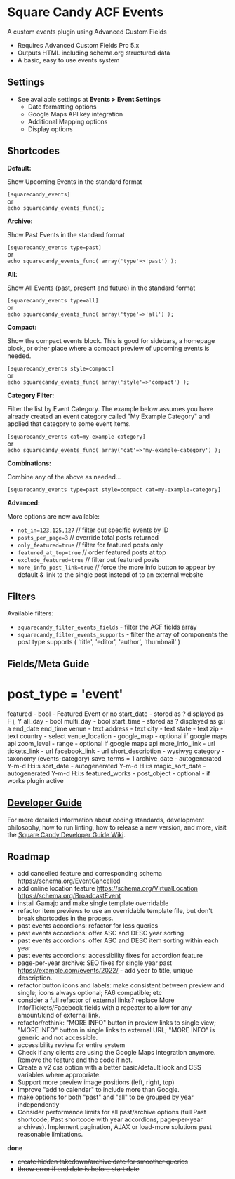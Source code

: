 # Square Candy ACF Events

A custom events plugin using Advanced Custom Fields

* Requires Advanced Custom Fields Pro 5.x
* Outputs HTML including schema.org structured data
* A basic, easy to use events system

## Settings

* See available settings at **Events > Event Settings**
	* Date formatting options
	* Google Maps API key integration
	* Additional Mapping options
	* Display options

## Shortcodes

**Default:**

Show Upcoming Events in the standard format

`[squarecandy_events]`  
or  
`echo squarecandy_events_func();`

**Archive:**

Show Past Events in the standard format

`[squarecandy_events type=past]`  
or  
`echo squarecandy_events_func( array('type'=>'past') );`

**All:**

Show All Events (past, present and future) in the standard format

`[squarecandy_events type=all]`  
or  
`echo squarecandy_events_func( array('type'=>'all') );`

**Compact:**

Show the compact events block. This is good for sidebars, a homepage block, or other place where a compact preview of upcoming events is needed.

`[squarecandy_events style=compact]`  
or  
`echo squarecandy_events_func( array('style'=>'compact') );`

**Category Filter:**

Filter the list by Event Category. The example below assumes you have already created an event category called "My Example Category" and applied that category to some event items.

`[squarecandy_events cat=my-example-category]`  
or  
`echo squarecandy_events_func( array('cat'=>'my-example-category') );`

**Combinations:**

Combine any of the above as needed...

`[squarecandy_events type=past style=compact cat=my-example-category]`

**Advanced:**

More options are now available:

* `not_in=123,125,127` // filter out specific events by ID
* `posts_per_page=3` // override total posts returned
* `only_featured=true` // filter for featured posts only
* `featured_at_top=true` // order featured posts at top
* `exclude_featured=true` // filter out featured posts
* `more_info_post_link=true` // force the more info button to appear by default & link to the single post instead of to an external website

## Filters

Available filters:

* `squarecandy_filter_events_fields` - filter the ACF fields array
* `squarecandy_filter_events_supports` - filter the array of components the post type supports ( 'title', 'editor', 'author', 'thumbnail' )

## Fields/Meta Guide

# post_type = 'event'
featured - bool - Featured Event or no
start_date - stored as ? displayed as F j, Y
all_day - bool
multi_day - bool
start_time - stored as ? displayed as g:i a
end_date
end_time
venue - text
address - text
city - text
state - text
zip - text
country - select
venue_location - google_map - optional if google maps api
zoom_level - range - optional if google maps api
more_info_link - url
tickets_link - url
facebook_link - url
short_description - wysiwyg
category - taxonomy (events-category) save_terms = 1
archive_date - autogenerated Y-m-d H:i:s
sort_date - autogenerated Y-m-d H:i:s
magic_sort_date - autogenerated Y-m-d H:i:s
featured_works - post_object - optional - if works plugin active

## [Developer Guide](https://developers.squarecandy.net)

For more detailed information about coding standards, development philosophy, how to run linting, how to release a new version, and more, visit the [Square Candy Developer Guide Wiki](https://github.com/squarecandy/developer-guidelines/wiki).

## Roadmap

* add cancelled feature and corresponding schema https://schema.org/EventCancelled
* add online location feature https://schema.org/VirtualLocation https://schema.org/BroadcastEvent
* install Gamajo and make single template overridable
* refactor item previews to use an overridable template file, but don't break shortcodes in the process.
* past events accordions: refactor for less queries
* past events accordions: offer ASC and DESC year sorting
* past events accordions: offer ASC and DESC item sorting within each year
* past events accordions: accessibility fixes for accordion feature
* page-per-year archive: SEO fixes for single year past https://example.com/events/2022/ - add year to title, unique description.
* refactor button icons and labels: make consistent between preview and single; icons always optional; FA6 compatible; etc
* consider a full refactor of external links? replace More Info/Tickets/Facebook fields with a repeater to allow for any amount/kind of external link.
* refactor/rethink: "MORE INFO" button in preview links to single view; "MORE INFO" button in single links to external URL; "MORE INFO" is generic and not accessible.
* accessibility review for entire system
* Check if any clients are using the Google Maps integration anymore. Remove the feature and the code if not.
* Create a v2 css option with a better basic/default look and CSS variables where appropriate.
* Support more preview image positions (left, right, top)
* Improve "add to calendar" to include more than Google.
* make options for both "past" and "all" to be grouped by year independently
* Consider performance limits for all past/archive options (full Past shortcode, Past shortcode with year accordions, page-per-year archives). Implement pagination, AJAX or load-more solutions past reasonable limitations.

**done**
* ~~create hidden takedown/archive date for smoother queries~~
* ~~throw error if end date is before start date~~
